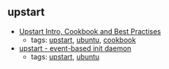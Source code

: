 upstart
---
* [Upstart Intro, Cookbook and Best Practises](http://upstart.ubuntu.com/cookbook/)
    * tags: [upstart](../tags/upstart.md), [ubuntu](../tags/ubuntu.md), [cookbook](../tags/cookbook.md)
* [upstart - event-based init daemon](http://upstart.ubuntu.com/)
    * tags: [upstart](../tags/upstart.md), [ubuntu](../tags/ubuntu.md)
